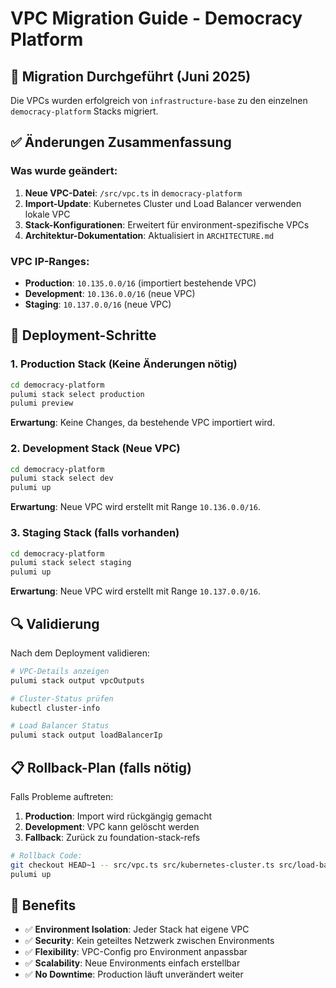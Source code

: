 # VPC Migration Guide - Democracy Platform

## 🔄 Migration Durchgeführt (Juni 2025)

Die VPCs wurden erfolgreich von `infrastructure-base` zu den einzelnen `democracy-platform` Stacks migriert.

## ✅ Änderungen Zusammenfassung

### Was wurde geändert:

1. **Neue VPC-Datei**: `/src/vpc.ts` in `democracy-platform`
2. **Import-Update**: Kubernetes Cluster und Load Balancer verwenden lokale VPC
3. **Stack-Konfigurationen**: Erweitert für environment-spezifische VPCs
4. **Architektur-Dokumentation**: Aktualisiert in `ARCHITECTURE.md`

### VPC IP-Ranges:

- **Production**: `10.135.0.0/16` (importiert bestehende VPC)
- **Development**: `10.136.0.0/16` (neue VPC)
- **Staging**: `10.137.0.0/16` (neue VPC)

## 🚀 Deployment-Schritte

### 1. Production Stack (Keine Änderungen nötig)

```bash
cd democracy-platform
pulumi stack select production
pulumi preview
```

**Erwartung**: Keine Changes, da bestehende VPC importiert wird.

### 2. Development Stack (Neue VPC)

```bash
cd democracy-platform
pulumi stack select dev
pulumi up
```

**Erwartung**: Neue VPC wird erstellt mit Range `10.136.0.0/16`.

### 3. Staging Stack (falls vorhanden)

```bash
cd democracy-platform
pulumi stack select staging
pulumi up
```

**Erwartung**: Neue VPC wird erstellt mit Range `10.137.0.0/16`.

## 🔍 Validierung

Nach dem Deployment validieren:

```bash
# VPC-Details anzeigen
pulumi stack output vpcOutputs

# Cluster-Status prüfen
kubectl cluster-info

# Load Balancer Status
pulumi stack output loadBalancerIp
```

## 📋 Rollback-Plan (falls nötig)

Falls Probleme auftreten:

1. **Production**: Import wird rückgängig gemacht
2. **Development**: VPC kann gelöscht werden
3. **Fallback**: Zurück zu foundation-stack-refs

```bash
# Rollback Code:
git checkout HEAD~1 -- src/vpc.ts src/kubernetes-cluster.ts src/load-balancer.ts
pulumi up
```

## 🎯 Benefits

- ✅ **Environment Isolation**: Jeder Stack hat eigene VPC
- ✅ **Security**: Kein geteiltes Netzwerk zwischen Environments
- ✅ **Flexibility**: VPC-Config pro Environment anpassbar
- ✅ **Scalability**: Neue Environments einfach erstellbar
- ✅ **No Downtime**: Production läuft unverändert weiter
